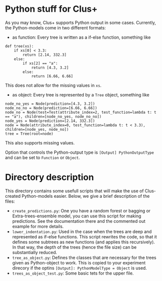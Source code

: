 # Python stuff for Clus+

As you may know, Clus+ supports Python output in some cases. Currently, the Python-models come in two different formats:

- as function: Every tree is written as a if-else function, something like
```
def tree(xs):
    if xs[0] < 3.3:
        return [2.14, 332.3]
    else:
        if xs[2] == "a":
            return [4.3, 3.2]
        else:
            return [6.66, 6.66]
```

This does not allow for the missing values in `xs`.
- as object: Every tree is represented by a `Tree` object, something like

```
node_no_yes = Node(prediction=[4.3, 3.2])
node_no_no = Node(prediction=[6.66, 6.66])
node_no = Node(test=Test(attribute_index=2, test_function=lambda t: t == "a"), children=[node_no_yes, node_no_no])
node_yes = Node(prediction=[2.14, 332.3])
node = Node(attribute_index=0, test_function=lambda t: t < 3.3), children=[node_yes, node_no])
tree = Tree(root=node)
```
This also supports missing values.

Option that controls the Python-output type is `[Output] PythonOutputType` and can be set to `Function` or `Object`.

# Directory description

This directory contains some usefull scripts that will make the use of Clus-created Python-models easier.
Below, we give a brief description of the files:

- `create_predictions.py`: One you have a random forest or bagging or Extra-trees-ensemble model, you can use this script for making predictions.
   See the documentation there and the commented out example for more details.
- `lower_indentation.py`: Used in the case when the trees are deep and represented as if-else functions. This script rewrites the code, so that
   it defines some subtrees as new functions (and applies this recursively).
   In that way, the depth of the trees (hence the file size) can be substantially reduced.
- `tree_as_object.py`: Defines the classes that are necessary for the trees given as Python-object to work. This is copied to your experiment
  direcory if the optins `[Output]: PythonModelType = Object` is used.
- `trees_as_object_test.py`: Some basic tets for the upper file.